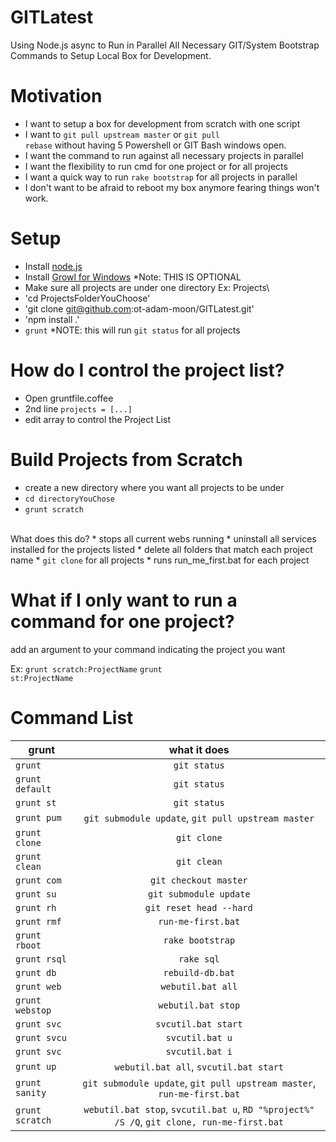 GITLatest
=========

Using Node.js async to Run in Parallel All Necessary GIT/System Bootstrap Commands to Setup Local Box for Development.

Motivation
==========
  *  I want to setup a box for development from scratch with one script
  *  I want to <code>git pull upstream master</code> or <code>git pull rebase</code> without having 5 Powershell or GIT Bash windows open.
  *  I want the command to run against all necessary projects in parallel
  *  I want the flexibility to run cmd for one project or for all projects
  *  I want a quick way to run <code>rake bootstrap</code> for all projects in parallel
  *  I don't want to be afraid to reboot my box anymore fearing things won't work.

Setup
=====

* Install [node.js](http://nodejs.org/)
* Install [Growl for Windows](http://www.growlforwindows.com/gfw/) *Note: THIS IS OPTIONAL
* Make sure all projects are under one directory Ex: Projects\
* 'cd ProjectsFolderYouChoose'
* 'git clone git@github.com:ot-adam-moon/GITLatest.git'
* 'npm install .'
* `grunt`  *NOTE: this will run `git status` for all projects

How do I control the project list?
==================================

* Open gruntfile.coffee
* 2nd line <code>projects = [...]</code>
* edit array to control the Project List


Build Projects from Scratch
===========================

* create a new directory where you want all projects to be under
* <code>cd directoryYouChose</code>
* <code>grunt scratch</code>
<br/>
What does this do?
 * stops all current webs running
 * uninstall all services installed for the projects listed
 * delete all folders that match each project name
 * <code>git clone</code> for all projects
 * runs run_me_first.bat for each project

What if I only want to run a command for one project?
=====================================================

add an argument to your command indicating the project you want

Ex: <code>grunt scratch:ProjectName</code>
    <code>grunt st:ProjectName</code>
 
Command List
============

| grunt         | what it does  |
| ------------- |:-------------:|
| `grunt` | `git status` |
| `grunt default` | `git status` |
| <code>grunt st</code> | `git status` |
| <code>grunt pum</code> | `git submodule update`, `git pull upstream master` |
| <code>grunt clone</code> | `git clone` |
| <code>grunt clean</code> | `git clean` |
| <code>grunt com</code> | `git checkout master` |
| <code>grunt su</code> | `git submodule update` |
| <code>grunt rh</code> | `git reset head --hard` |
| <code>grunt rmf</code> | `run-me-first.bat` |
| <code>grunt rboot</code> | `rake bootstrap` |
| <code>grunt rsql</code> | `rake sql` |
| <code>grunt db</code> | `rebuild-db.bat` |
| <code>grunt web</code> | `webutil.bat all` |
| <code>grunt webstop</code> | `webutil.bat stop` |
| <code>grunt svc</code> | `svcutil.bat start` |
| <code>grunt svcu</code> | `svcutil.bat u` |
| <code>grunt svc</code> | `svcutil.bat i` |
| <code>grunt up</code> | `webutil.bat all`, `svcutil.bat start` |
| <code>grunt sanity</code> | `git submodule update`, `git pull upstream master`, `run-me-first.bat` |
| `grunt scratch` | `webutil.bat stop`, `svcutil.bat u`, `RD "%project%" /S /Q`, `git clone, run-me-first.bat` |



